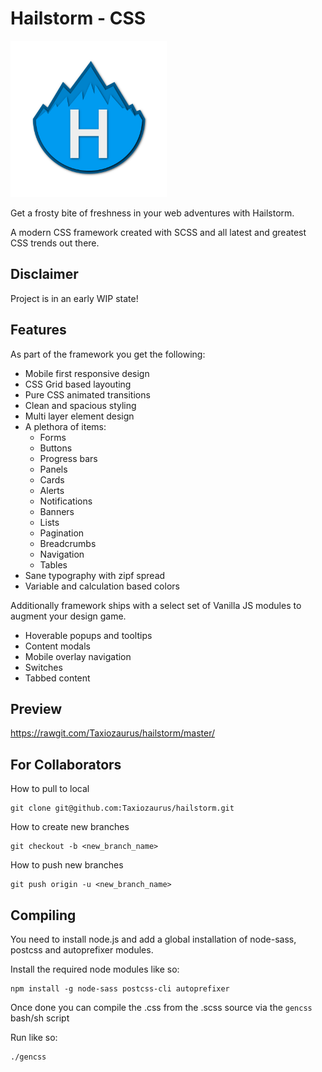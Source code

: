 # Hailstorm - CSS

<img src="https://raw.githubusercontent.com/Taxiozaurus/hailstorm/master/LOGO-Transparent.png" width="250" heigh="250" alt="Hailstorm CSS">

Get a frosty bite of freshness in your web adventures with Hailstorm.

A modern CSS framework created with SCSS and all latest and greatest CSS trends out there.

## Disclaimer

Project is in an early WIP state!

## Features

As part of the framework you get the following:

* Mobile first responsive design
* CSS Grid based layouting
* Pure CSS animated transitions
* Clean and spacious styling
* Multi layer element design
* A plethora of items:
  * Forms
  * Buttons
  * Progress bars
  * Panels
  * Cards
  * Alerts
  * Notifications
  * Banners
  * Lists
  * Pagination
  * Breadcrumbs
  * Navigation
  * Tables
* Sane typography with zipf spread
* Variable and calculation based colors

Additionally framework ships with a select set of Vanilla JS modules to augment your design game.

* Hoverable popups and tooltips
* Content modals
* Mobile overlay navigation
* Switches
* Tabbed content

## Preview

https://rawgit.com/Taxiozaurus/hailstorm/master/

## For Collaborators

How to pull to local
```
git clone git@github.com:Taxiozaurus/hailstorm.git
```

How to create new branches
```
git checkout -b <new_branch_name>
```

How to push new branches
```
git push origin -u <new_branch_name>
```

## Compiling

You need to install node.js and add a global installation of node-sass, postcss and autoprefixer modules.

Install the required node modules like so:
```
npm install -g node-sass postcss-cli autoprefixer
```

Once done you can compile the .css from the .scss source via the `gencss` bash/sh script

Run like so:
```
./gencss
```